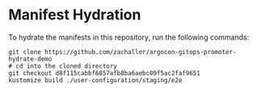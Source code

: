 # Manifest Hydration

To hydrate the manifests in this repository, run the following commands:

```shell
git clone https://github.com/zachaller/argocon-gitops-promoter-hydrate-demo
# cd into the cloned directory
git checkout d8f115cabbf6857afb8ba6aebc09f5ac2faf9651
kustomize build ./user-configuration/staging/e2e
```
